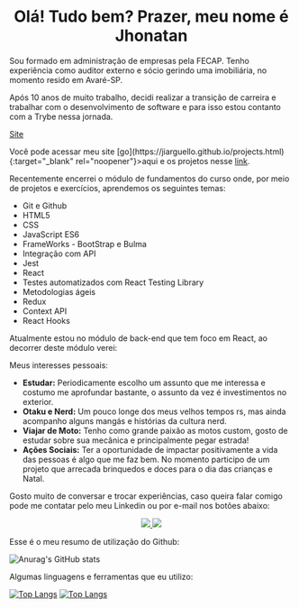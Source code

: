 <H1 align="center">Olá! Tudo bem? Prazer, meu nome é Jhonatan</H1>

<p>Sou formado em administração de empresas pela FECAP. Tenho experiência como auditor externo e sócio gerindo uma imobiliária, no momento resido em Avaré-SP.</p>

<p>Após 10 anos de muito trabalho, decidi realizar a transição de carreira e trabalhar com o desenvolvimento de software e para isso estou contanto com a Trybe nessa jornada.</p>

[Site](https://jiarguello.github.io/projects.html)

<p>Você pode acessar meu site [go](https://jiarguello.github.io/projects.html){:target="_blank" rel="noopener"}>aqui</a> e os projetos nesse <a href="https://jiarguello.github.io/projects.html" target="_blank" rel="noopener">link</a>.</p>

<p>Recentemente encerrei o módulo de fundamentos do curso onde, por meio de projetos e exercícios, aprendemos os seguintes temas:</p>

<ul>
  <li>Git e Github</li>
  <li>HTML5</li>
  <li>CSS</li>
  <li>JavaScript ES6</li>
  <li>FrameWorks - BootStrap e Bulma</li>
  <li>Integração com API</li>
  <li>Jest</li>
  <li>React</li>
  <li>Testes automatizados com React Testing Library</li>
  <li>Metodologias ágeis</li>
  <li>Redux</li>
  <li>Context API</li>
  <li>React Hooks</li>
</ul>

<p>Atualmente estou no módulo de back-end que tem foco em React, ao decorrer deste módulo verei:</p>

<ul>

</ul>


Meus interesses pessoais:

- <b>Estudar:</b> Periodicamente escolho um assunto que me interessa e costumo me aprofundar bastante, o assunto da vez é investimentos no exterior.
- <b>Otaku e Nerd:</b> Um pouco longe dos meus velhos tempos rs, mas ainda acompanho alguns mangás e histórias da cultura nerd.
- <b>Viajar de Moto:</b> Tenho como grande paixão as motos custom, gosto de estudar sobre sua mecânica e principalmente pegar estrada!
- <b>Ações Sociais:</b> Ter a oportunidade de impactar positivamente a vida das pessoas é algo que me faz bem. No momento participo de um projeto que arrecada brinquedos e doces para o dia das crianças e Natal.


Gosto muito de conversar e trocar experiências, caso queira falar comigo pode me contatar pelo meu Linkedin ou por e-mail nos botões abaixo:

<p align="center">
  <a href="https://www.linkedin.com/in/jhonatan-arguello/">
    <img href="https://www.linkedin.com/in/jhonatan-arguello/" src="https://img.shields.io/badge/LinkedIn-0077B5?style=for-the-badge&logo=linkedin&logoColor=white"/>
  </a>
  <a href="mailto:jhonatan.arguello@gmail.com?subject=Olá!">
    <img src="https://img.shields.io/badge/Gmail-D14836?style=for-the-badge&logo=gmail&logoColor=white" />
  </a>
</p>

<p>Esse é o meu resumo de utilização do Github:</p>

![Anurag's GitHub stats](https://github-readme-stats.vercel.app/api?username=jiarguello&show_icons=true&theme=gotham)


<p>Algumas linguagens e ferramentas que eu utilizo:</p>


[![Top Langs](https://github-readme-stats.vercel.app/api/top-langs/?username=jiarguello)](https://github.com/jiarguello/github-readme-stats)
[![Top Langs](https://github-readme-stats.vercel.app/api/top-langs/?username=marcelocampos66)](https://github.com/marcelocampos66/github-readme-stats)
